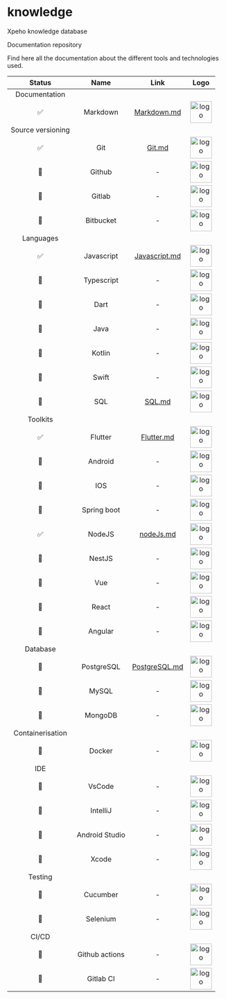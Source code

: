 # knowledge
Xpeho knowledge database

Documentation repository

Find here all the documentation about the different tools and technologies used.

| Status | Name | Link | Logo |
| :---: | :---: | :---: | :---: |
|Documentation|
|✅|Markdown| [Markdown.md](/markdown/markdown.md)| <img alt="logo" src="https://upload.wikimedia.org/wikipedia/commons/thumb/4/48/Markdown-mark.svg/175px-Markdown-mark.svg.png" height="50" />|
|Source versioning|
|✅| Git|[Git.md](/git/git.md)| <img alt="logo" src="https://git-scm.com/images/logos/downloads/Git-Icon-1788C.png" height="50" />|
|🚧 |Github| - | <img alt="logo" src="https://upload.wikimedia.org/wikipedia/commons/thumb/9/91/Octicons-mark-github.svg/1200px-Octicons-mark-github.svg.png" height="50" /> |
|🚧 |Gitlab| - | <img alt="logo" src="https://upload.wikimedia.org/wikipedia/commons/thumb/e/e1/GitLab_logo.svg/langfr-310px-GitLab_logo.svg.png" height="50" /> |
|🚧 |Bitbucket| - | <img alt="logo" src="https://upload.wikimedia.org/wikipedia/commons/thumb/c/c5/Bitbucket-Logo-blue.svg/2560px-Bitbucket-Logo-blue.svg.png" height="50" /> |
|Languages|
|✅|Javascript| [Javascript.md](javascript/javascript.md) | <img alt="logo" src="https://upload.wikimedia.org/wikipedia/commons/thumb/9/99/Unofficial_JavaScript_logo_2.svg/1200px-Unofficial_JavaScript_logo_2.svg.png" height="50" /> |
|🚧 |Typescript| - | <img alt="logo" src="https://upload.wikimedia.org/wikipedia/commons/thumb/4/4c/Typescript_logo_2020.svg/1200px-Typescript_logo_2020.svg.png" height="50" /> |
|🚧 |Dart| - | <img alt="logo" src="https://upload.wikimedia.org/wikipedia/commons/thumb/7/7e/Dart-logo.png/1200px-Dart-logo.png" height="50" /> |
|🚧 |Java| - | <img alt="logo" src="https://upload.wikimedia.org/wikipedia/fr/thumb/2/2e/Java_Logo.svg/1200px-Java_Logo.svg.png" height="50" /> |
|🚧 |Kotlin| - | <img alt="logo" src="https://upload.wikimedia.org/wikipedia/commons/thumb/1/11/Kotlin_logo_2021.svg/131px-Kotlin_logo_2021.svg.png" height="50" /> |
|🚧 |Swift| - | <img alt="logo" src="https://upload.wikimedia.org/wikipedia/commons/thumb/9/9d/Swift_logo.svg/1200px-Swift_logo.svg.png" height="50" /> |
|🚧 |SQL|[SQL.md](/sql/sql.md)| <img alt="logo" src="https://upload.wikimedia.org/wikipedia/commons/thumb/8/87/Sql_data_base_with_logo.png/320px-Sql_data_base_with_logo.png" height="50" /> |
|Toolkits|
|✅ |Flutter| [Flutter.md](/flutter/flutter.md) | <img alt="logo" src="https://upload.wikimedia.org/wikipedia/commons/thumb/1/17/Google-flutter-logo.png/1200px-Google-flutter-logo.png" height="50" /> |
|🚧 |Android| - | <img alt="logo" src="https://upload.wikimedia.org/wikipedia/commons/thumb/d/d7/Android_robot.svg/1200px-Android_robot.svg.png" height="50" /> |
|🚧 |IOS| - | <img alt="logo" src="https://upload.wikimedia.org/wikipedia/commons/thumb/f/fa/Apple_logo_black.svg/langfr-80px-Apple_logo_black.svg.png" height="50" /> |
|🚧 |Spring boot| - | <img alt="logo" src="https://spring.io/images/projects/spring-edf462fec682b9d48cf628eaf9e19521.svg" height="50" /> |
|✅ |NodeJS| [nodeJs.md](/nodejs/nodejs.md) | <img alt="logo" src="https://upload.wikimedia.org/wikipedia/commons/thumb/d/d9/Node.js_logo.svg/1200px-Node.js_logo.svg.png" height="50" /> |
|🚧 |NestJS| - | <img alt="logo" src="https://nestjs.com/img/logo_text.svg" height="50" /> |
|🚧 |Vue| - | <img alt="logo" src="https://vuejs.org/images/logo.png" height="50" /> |
|🚧 |React| - | <img alt="logo" src="https://upload.wikimedia.org/wikipedia/commons/thumb/a/a7/React-icon.svg/1200px-React-icon.svg.png" height="50" /> |
|🚧 |Angular| - | <img alt="logo" src="https://angular.io/assets/images/logos/angular/angular.svg" height="50" /> |
|Database|
|🚧 |PostgreSQL|[PostgreSQL.md](/postgresql/postgresql.md)| <img alt="logo" src="https://upload.wikimedia.org/wikipedia/commons/thumb/2/29/Postgresql_elephant.svg/233px-Postgresql_elephant.svg.png" height="50" /> |
|🚧 |MySQL| - | <img alt="logo" src="https://upload.wikimedia.org/wikipedia/fr/thumb/6/62/MySQL.svg/1200px-MySQL.svg.png" height="50" /> |
|🚧 |MongoDB| - | <img alt="logo" src="https://upload.wikimedia.org/wikipedia/fr/thumb/4/45/MongoDB-Logo.svg/langfr-220px-MongoDB-Logo.svg.png" height="50" /> |
|Containerisation|
|🚧 |Docker| - | <img alt="logo" src="https://upload.wikimedia.org/wikipedia/commons/thumb/4/4e/Docker_%28container_engine%29_logo.svg/1200px-Docker_%28container_engine%29_logo.svg.png" height="50" /> |
|IDE|
|🚧 |VsCode| - | <img alt="logo" src="https://upload.wikimedia.org/wikipedia/commons/thumb/9/9a/Visual_Studio_Code_1.35_icon.svg/1200px-Visual_Studio_Code_1.35_icon.svg.png" height="50" /> |
|🚧 |IntelliJ| - | <img alt="logo" src="https://upload.wikimedia.org/wikipedia/commons/thumb/9/9c/IntelliJ_IDEA_Icon.svg/1200px-IntelliJ_IDEA_Icon.svg.png" height="50" /> |
|🚧 |Android Studio| - | <img alt="logo" src="https://upload.wikimedia.org/wikipedia/commons/thumb/9/92/Android_Studio_Trademark.svg/langfr-220px-Android_Studio_Trademark.svg.png" height="50" /> |
|🚧 |Xcode| - | <img alt="logo" src="https://upload.wikimedia.org/wikipedia/commons/thumb/f/fa/Apple_logo_black.svg/langfr-80px-Apple_logo_black.svg.png" height="50" /> |
|Testing|
|🚧 |Cucumber| - | <img alt="logo" src="https://lh6.googleusercontent.com/h3fIDEAgBxwUkBIkQ3JkjMiAeu-fS19lpI5cHhNWa2DpmeRmbIOLSHhYpMzuWDjhuqlRCVkkoMtXZZvPsWP_iVaI9rXI20uBI9iVoSosyY7O0Yf_haGOLslJoT0v6FabwckOssbqe9854FQXHA" height="50" /> |
|🚧 |Selenium| - | <img alt="logo" src="https://upload.wikimedia.org/wikipedia/commons/thumb/9/9f/Selenium_logo.svg/2560px-Selenium_logo.svg.png" height="50" />|
|CI/CD|
|🚧 |Github actions| - | <img alt="logo" src="https://github.githubassets.com/images/modules/logos_page/GitHub-Mark.png" height="50"> |
|🚧 |Gitlab CI| - | <img alt="logo" src="https://about.gitlab.com/images/press/logo/png/gitlab-icon-rgb.png" height="50"> |